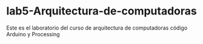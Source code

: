 # lab5-Arquitectura-de-computadoras
Este es el laboratorio del curso de arquitectura de computadoras código Arduino y Processing
